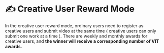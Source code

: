 # ✍ Creative User Reward Mode

In the creative user reward mode, ordinary users need to register as creative users and submit video at the same time ( creative users can only submit one work at a time ). There are weekly and monthly awards for creative users, and **the winner will receive a corresponding number of VIT awards**.
